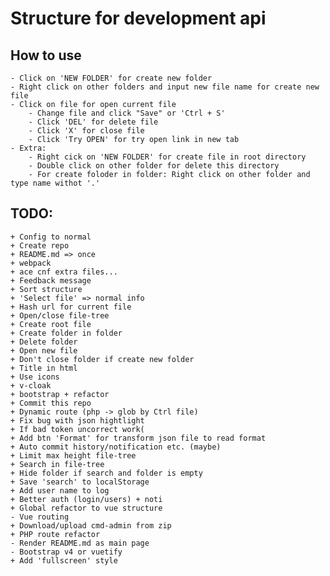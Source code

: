 
# Structure for development api

## How to use

	- Click on 'NEW FOLDER' for create new folder
	- Right click on other folders and input new file name for create new file
	- Click on file for open current file
		- Change file and click "Save" or 'Ctrl + S'
		- Click 'DEL' for delete file
		- Click 'X' for close file
		- Click 'Try OPEN' for try open link in new tab
	- Extra:
		- Right cick on 'NEW FOLDER' for create file in root directory
		- Double click on other folder for delete this directory
		- For create foloder in folder: Right click on other folder and type name withot '.'

## TODO:
	+ Config to normal
	+ Create repo
	+ README.md => once
	+ webpack
	+ ace cnf extra files...
	+ Feedback message
	+ Sort structure
	+ 'Select file' => normal info
	+ Hash url for current file
	+ Open/close file-tree
	+ Create root file
	+ Create folder in folder
	+ Delete folder
	+ Open new file
	+ Don't close folder if create new folder
	+ Title in html
	+ Use icons
	+ v-cloak
	+ bootstrap + refactor
	+ Commit this repo
	+ Dynamic route (php -> glob by Ctrl file)
	+ Fix bug with json hightlight
	+ If bad token uncorrect work(
	+ Add btn 'Format' for transform json file to read format
	+ Auto commit history/notification etc. (maybe)
	+ Limit max height file-tree
	+ Search in file-tree
	+ Hide folder if search and folder is empty
	+ Save 'search' to localStorage
	+ Add user name to log
	+ Better auth (login/users) + noti
	+ Global refactor to vue structure
	- Vue routing
	+ Download/upload cmd-admin from zip
	+ PHP route refactor
	- Render README.md as main page
	- Bootstrap v4 or vuetify
	+ Add 'fullscreen' style
